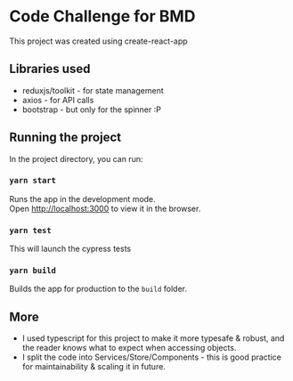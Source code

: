# Code Challenge for BMD

This project was created using create-react-app

## Libraries used
- reduxjs/toolkit - for state management
- axios - for API calls
- bootstrap - but only for the spinner :P

## Running the project

In the project directory, you can run:

### `yarn start`

Runs the app in the development mode.\
Open [http://localhost:3000](http://localhost:3000) to view it in the browser.

### `yarn test`

This will launch the cypress tests

### `yarn build`

Builds the app for production to the `build` folder.


## More
- I used typescript for this project to make it more typesafe & robust, and the reader knows what to expect when accessing objects.
- I split the code into Services/Store/Components - this is good practice for maintainability & scaling it in future.